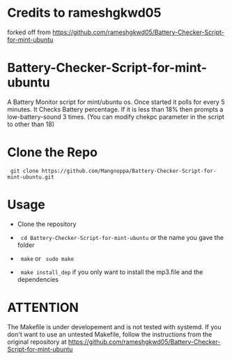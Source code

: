 # Credits to rameshgkwd05
forked off from https://github.com/rameshgkwd05/Battery-Checker-Script-for-mint-ubuntu

# Battery-Checker-Script-for-mint-ubuntu
A Battery Monitor script for mint/ubuntu os. Once started it polls for every 5 minutes.
It Checks Battery percentage. If it is less than 18% then prompts a low-battery-sound 3 times.
(You can modify chekpc parameter in the script to other than 18)


# Clone the Repo
` git clone https://github.com/Mangnoppa/Battery-Checker-Script-for-mint-ubuntu.git`

# Usage
- Clone the repository

- ` cd Battery-Checker-Script-for-mint-ubuntu` or the name you gave the folder

- ` make` or ` sudo make`

- ` make install_dep` if you only want to install the mp3.file and the dependencies

# ATTENTION
The Makefile is under developement and is not tested with systemd.
If you don't want to use an untested Makefile, follow the instructions from the
original repository at https://github.com/rameshgkwd05/Battery-Checker-Script-for-mint-ubuntu

